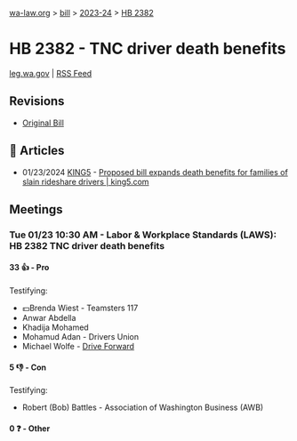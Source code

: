 [wa-law.org](/) > [bill](/bill/) > [2023-24](/bill/2023-24/) > [HB 2382](/bill/2023-24/hb/2382/)

# HB 2382 - TNC driver death benefits
[leg.wa.gov](https://app.leg.wa.gov/billsummary?BillNumber=2382&Year=2023&Initiative=false) | [RSS Feed](./rss.xml)

## Revisions
* [Original Bill](1/)

## 📰 Articles
* 01/23/2024 [KING5](/org/king5/) - [Proposed bill expands death benefits for families of slain rideshare drivers | king5.com](https://www.king5.com/article/news/local/proposed-bill-expands-death-benefits-families-slain-rideshare-drivers/281-0b744664-84fa-4804-a56d-f8aba3d9b006#:~:text=House%20Bill%202382)

## Meetings
### Tue 01/23 10:30 AM - Labor & Workplace Standards (LAWS): HB 2382 TNC driver death benefits
#### 33 👍 - Pro
Testifying:
* 💵Brenda Wiest - Teamsters 117
* Anwar Abdella
* Khadija Mohamed
* Mohamud Adan - Drivers Union
* Michael Wolfe - [Drive Forward](/org/drive_forward/)

#### 5 👎 - Con
Testifying:
* Robert (Bob) Battles - Association of Washington Business (AWB)

#### 0 ❓ - Other
